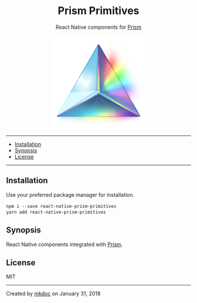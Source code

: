 <h1 align="center">Prism Primitives</h1>
<p align="center">React Native components for <a href="https://github.com/fika-community/prism"title="Prism">Prism</a></p>
<p align="center">
  <img width="256" height="256" src="https://raw.githubusercontent.com/fika-community/prism/master/prism.png" />
</p>

---

- [Installation](#installation)
- [Synopsis](#synopsis)
- [License](#license)

---

## Installation

Use your preferred package manager for installation.

```
npm i --save react-native-prism-primitives
yarn add react-native-prism-primitives
```

## Synopsis

React Native components integrated with [Prism](https://github.com/fika-community/prism).

## License

MIT

---

Created by [mkdoc](https://github.com/mkdoc/mkdoc) on January 31, 2018

[prism]: https://github.com/fika-community/prism

